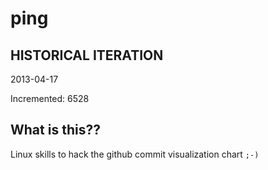 # ping

## HISTORICAL ITERATION
2013-04-17

Incremented: 6528

## What is this?? 
Linux skills to hack the github commit visualization chart `;-)`
